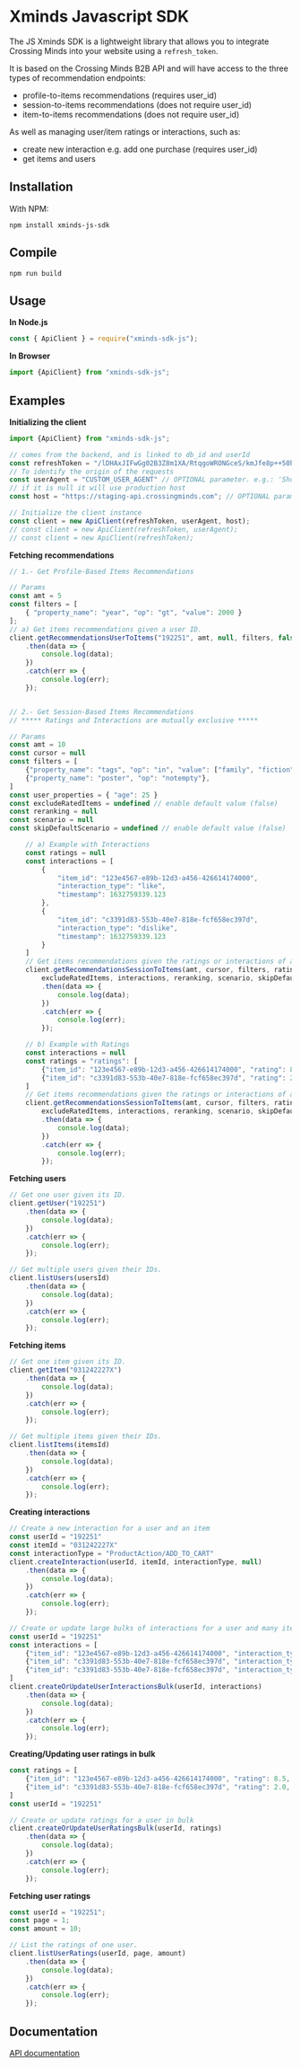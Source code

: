 # Xminds Javascript SDK

The JS Xminds SDK is a lightweight library that allows you to integrate Crossing Minds into your website using a `refresh_token`. 

It is based on the Crossing Minds B2B API and will have access to the three types of recommendation endpoints:
- profile-to-items recommendations (requires user_id)
- session-to-items recommendations (does not require user_id)
- item-to-items recommendations (does not require user_id)


As well as managing user/item ratings or interactions, such as:
- create new interaction e.g. add one purchase (requires user_id)
- get items and users



## Installation

With NPM:
```
npm install xminds-js-sdk
```

## Compile
```
npm run build
```

## Usage

**In Node.js**

```js
const { ApiClient } = require("xminds-sdk-js");
```

**In Browser**

```js
import {ApiClient} from "xminds-sdk-js";
```

## Examples

**Initializing the client**
```js
import {ApiClient} from "xminds-sdk-js";

// comes from the backend, and is linked to db_id and userId
const refreshToken = "/lDHAxJIFwGg02B3Z8m1XA/RtqgoWRONGceS/kmJfe8p++50hOBJnyaqjrU8pPGmFmCvSxk6JPdxTg==";
// To identify the origin of the requests
const userAgent = "CUSTOM_USER_AGENT" // OPTIONAL parameter. e.g.: 'Shopify/SHOP_NAME'
// if it is null it will use production host
const host = "https://staging-api.crossingminds.com"; // OPTIONAL parameter

// Initialize the client instance
const client = new ApiClient(refreshToken, userAgent, host);
// const client = new ApiClient(refreshToken, userAgent);
// const client = new ApiClient(refreshToken);
```

**Fetching recommendations**
```js
// 1.- Get Profile-Based Items Recommendations

// Params
const amt = 5
const filters = [
    { "property_name": "year", "op": "gt", "value": 2000 }
];
// a) Get items recommendations given a user ID.
client.getRecommendationsUserToItems("192251", amt, null, filters, false)
    .then(data => {
        console.log(data);
    })
    .catch(err => {
        console.log(err);
    });


// 2.- Get Session-Based Items Recommendations
// ***** Ratings and Interactions are mutually exclusive *****

// Params
const amt = 10
const cursor = null
const filters = [
    {"property_name": "tags", "op": "in", "value": ["family", "fiction"]},
    {"property_name": "poster", "op": "notempty"},
]
const user_properties = { "age": 25 }
const excludeRatedItems = undefined // enable default value (false)
const reranking = null
const scenario = null
const skipDefaultScenario = undefined // enable default value (false)

    // a) Example with Interactions
    const ratings = null
    const interactions = [
        {
            "item_id": "123e4567-e89b-12d3-a456-426614174000",
            "interaction_type": "like",
            "timestamp": 1632759339.123
        },
        {
            "item_id": "c3391d83-553b-40e7-818e-fcf658ec397d",
            "interaction_type": "dislike",
            "timestamp": 1632759339.123
        }
    ]
    // Get items recommendations given the ratings or interactions of an anonymous session.
    client.getRecommendationsSessionToItems(amt, cursor, filters, ratings, userProperties, 
        excludeRatedItems, interactions, reranking, scenario, skipDefaultScenario)
        .then(data => {
            console.log(data);
        })
        .catch(err => {
            console.log(err);
        });

    // b) Example with Ratings
    const interactions = null
    const ratings = "ratings": [
        {"item_id": "123e4567-e89b-12d3-a456-426614174000", "rating": 8.5},
        {"item_id": "c3391d83-553b-40e7-818e-fcf658ec397d", "rating": 2.0}
    ]
    // Get items recommendations given the ratings or interactions of an anonymous session.
    client.getRecommendationsSessionToItems(amt, cursor, filters, ratings, userProperties, 
        excludeRatedItems, interactions, reranking, scenario, skipDefaultScenario)
        .then(data => {
            console.log(data);
        })
        .catch(err => {
            console.log(err);
        });
```

**Fetching users**
```js
// Get one user given its ID.
client.getUser("192251")
    .then(data => {
        console.log(data);
    })
    .catch(err => {
        console.log(err);
    });

// Get multiple users given their IDs.
client.listUsers(usersId)
    .then(data => {
        console.log(data);
    })
    .catch(err => {
        console.log(err);
    });
```

**Fetching items**
```js
// Get one item given its ID.
client.getItem("031242227X")
    .then(data => {
        console.log(data);
    })
    .catch(err => {
        console.log(err);
    });

// Get multiple items given their IDs.
client.listItems(itemsId)
    .then(data => {
        console.log(data);
    })
    .catch(err => {
        console.log(err);
    });
```

**Creating interactions**
```js
// Create a new interaction for a user and an item
const userId = "192251"
const itemId = "031242227X"
const interactionType = "ProductAction/ADD_TO_CART"
client.createInteraction(userId, itemId, interactionType, null)
    .then(data => {
        console.log(data);
    })
    .catch(err => {
        console.log(err);
    });

// Create or update large bulks of interactions for a user and many items
const userId = "192251"
const interactions = [
    {"item_id": "123e4567-e89b-12d3-a456-426614174000", "interaction_type": "productView", "timestamp": 1588812345},
    {"item_id": "c3391d83-553b-40e7-818e-fcf658ec397d", "interaction_type": "productView", "timestamp": 1588854321},
    {"item_id": "c3391d83-553b-40e7-818e-fcf658ec397d", "interaction_type": "addToCart", "timestamp": 1588866349}
]
client.createOrUpdateUserInteractionsBulk(userId, interactions)
    .then(data => {
        console.log(data);
    })
    .catch(err => {
        console.log(err);
    });
```

**Creating/Updating user ratings in bulk**
```js
const ratings = [
    {"item_id": "123e4567-e89b-12d3-a456-426614174000", "rating": 8.5, "timestamp": 1588812345},
    {"item_id": "c3391d83-553b-40e7-818e-fcf658ec397d", "rating": 2.0, "timestamp": 1588854321}
]
const userId = "192251"

// Create or update ratings for a user in bulk
client.createOrUpdateUserRatingsBulk(userId, ratings)
    .then(data => {
        console.log(data);
    })
    .catch(err => {
        console.log(err);
    });
```

**Fetching user ratings**
```js
const userId = "192251";
const page = 1;
const amount = 10;

// List the ratings of one user.
client.listUserRatings(userId, page, amount)
    .then(data => {
        console.log(data);
    })
    .catch(err => {
        console.log(err);
    });
```

## Documentation

[API documentation](https://docs.api.crossingminds.com/index.html)
